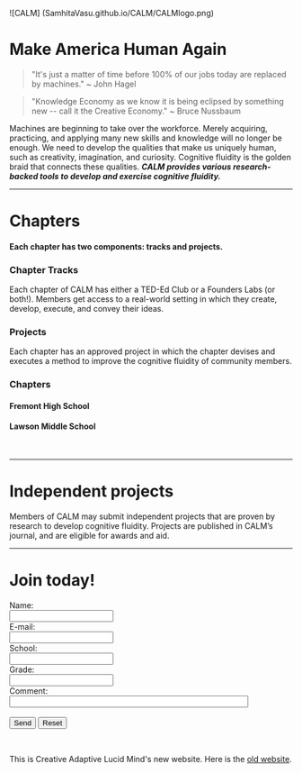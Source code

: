 ![CALM] (SamhitaVasu.github.io/CALM/CALMlogo.png)

# Make America Human Again

> "It's just a matter of time before 100% of our jobs today are replaced by machines."
  ~ John Hagel
  
> "Knowledge Economy as we know it is being eclipsed by something new -- call it the Creative Economy."
  ~ Bruce Nussbaum

Machines are beginning to take over the workforce. Merely acquiring, practicing, and applying many new skills and knowledge will no longer be enough. We need to develop the qualities that make us uniquely human, such as creativity, imagination, and curiosity. Cognitive fluidity is the golden braid that connects these qualities. ***CALM provides various research-backed tools to develop and exercise cognitive fluidity.***
&nbsp;

------
# Chapters
#### Each chapter has two components: tracks and projects.
### Chapter Tracks
Each chapter of CALM has either a TED-Ed Club or a Founders Labs (or both!). Members get access to a real-world setting in which they create, develop, execute, and convey their ideas.
### Projects
Each chapter has an approved project in which the chapter devises and executes a method to improve the cognitive fluidity of community members. 
### Chapters
#### Fremont High School
#### Lawson Middle School
&nbsp;

------
# Independent projects
Members of CALM may submit independent projects that are proven by research to develop cognitive fluidity. Projects are published in CALM’s journal, and are eligible for awards and aid.
&nbsp;

------
# Join today!
<form action="mailto:svasu407@student.fuhsd.org" method="post" enctype="text/plain">
Name:<br>
<input type="text" name="name"><br>
E-mail:<br>
<input type="text" name="mail"><br>
School:<br>
<input type="text" name="school"><br>
Grade:<br>
<input type="text" name="grade"><br>
Comment:<br>
<input type="text" name="comment" size="50"><br><br>
<input type="submit" value="Send">
<input type="reset" value="Reset">
</form>
&nbsp;

This is Creative Adaptive Lucid Mind's new website. Here is the [old website](https://samhitavasu.github.io/gocalm.github.io).
